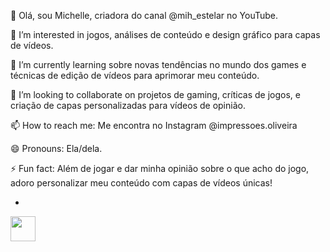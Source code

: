 👋 Olá, sou Michelle, criadora do canal @mih_estelar no YouTube.

👀 I’m interested in jogos, análises de conteúdo e design gráfico para capas de vídeos.

🌱 I’m currently learning sobre novas tendências no mundo dos games e técnicas de edição de vídeos para aprimorar meu conteúdo.

💞️ I’m looking to collaborate on projetos de gaming, críticas de jogos, e criação de capas personalizadas para vídeos de opinião.

📫 How to reach me: Me encontra no Instagram @impressoes.oliveira

😄 Pronouns: Ela/dela.

⚡ Fun fact: Além de jogar e dar minha opinião sobre o que acho do jogo, adoro personalizar meu conteúdo com capas de vídeos únicas!

- 
<img src="![Gaming Logo](https://github.com/user-attachments/assets/695f7155-ebb9-4d30-8949-aa989a707c26)
"  width="40" height="40"/>
